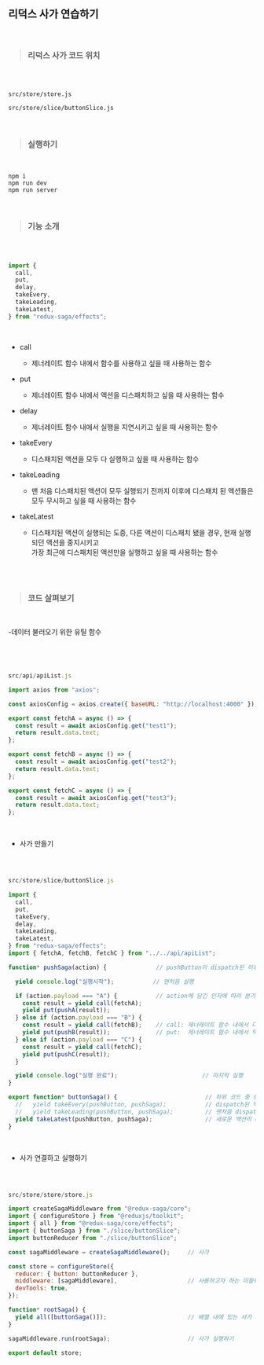 ## 리덕스 사가 연습하기

<br/>

> ### 리덕스 사가 코드 위치

<br />

```

src/store/store.js

src/store/slice/buttonSlice.js

```

<br />

> ### 실행하기

<br/>

```
npm i
npm run dev
npm run server
```

<br />

> ### 기능 소개

<br />

```js

import {
  call,
  put,
  delay,
  takeEvery,
  takeLeading,
  takeLatest,
} from "redux-saga/effects";

```

<br/>

- call 
  - 제너레이트 함수 내에서 함수를 사용하고 싶을 때 사용하는 함수

- put 
  - 제너레이트 함수 내에서 액션을 디스패치하고 싶을 때 사용하는 함수

- delay 
  - 제너레이트 함수 내에서 실행을 지연시키고 싶을 때 사용하는 함수

- takeEvery 
  - 디스패치된 액션을 모두 다 실행하고 싶을 때 사용하는 함수

- takeLeading 
  - 맨 처음 디스패치된 액션이 모두 실행되기 전까지 이후에 디스패치 된 액션들은 모두 무시하고 싶을 때 사용하는 함수

- takeLatest 
  - 디스패치된 액션이 실행되는 도중, 다른 액션이 디스패치 됐을 경우, 현재 실행되던 액션을 중지시키고 <br/>  가장 최근에 디스패치된 액션만을 실행하고 싶을 때 사용하는 함수





<br />

<br />

> ### 코드 살펴보기

<br/>

-데이터 불러오기 위한 유틸 함수

<br/>

```js


src/api/apiList.js

import axios from "axios";

const axiosConfig = axios.create({ baseURL: "http://localhost:4000" });

export const fetchA = async () => {
  const result = await axiosConfig.get("test1");
  return result.data.text;
};

export const fetchB = async () => {
  const result = await axiosConfig.get("test2");
  return result.data.text;
};

export const fetchC = async () => {
  const result = await axiosConfig.get("test3");
  return result.data.text;
};

```


<br />

- 사가 만들기

<br />


```js

src/store/slice/buttonSlice.js

import {
  call,
  put,
  takeEvery,
  delay,
  takeLeading,
  takeLatest,
} from "redux-saga/effects";
import { fetchA, fetchB, fetchC } from "../../api/apiList";

function* pushSaga(action) {              // pushButton이 dispatch된 이후 순차적으로 코드 실행

  yield console.log("실행시작");           // 맨처음 실행

  if (action.payload === "A") {           // action에 담긴 인자에 따라 분기를 나누어 실행
    const result = yield call(fetchA);
    yield put(pushA(result));
  } else if (action.payload === "B") {
    const result = yield call(fetchB);    // call: 제너레이트 함수 내에서 다른 함수 실행하기 (첫번째 인자는 해당 함수, 두번째 인자는 해당 함수에 들어갈 인자, 두번째는 생략 가능)
    yield put(pushB(result));             // put:  제너레이트 함수 내에서 액션 디스패치 하기
  } else if (action.payload === "C") {
    const result = yield call(fetchC);
    yield put(pushC(result));
  }

  yield console.log("실행 완료");                        // 마지막 실행
}

export function* buttonSaga() {                         // 하위 코드 중 한 가지 선택하기
  //   yield takeEvery(pushButton, pushSaga);           // dispatch된 액션 모두 실행
  //   yield takeLeading(pushButton, pushSaga);         // 맨처음 dispatch된 액션이 실행 완료 될 때까지 이후에 dispatch된 액션 모두 무시
  yield takeLatest(pushButton, pushSaga);               // 새로운 액션이 dispatch 될 시 실행 중이던 액션 중단하고 제일 최근의 액션만 실행
}
```

<br />

- 사가 연결하고 실행하기

<br />

```js

src/store/store/store.js

import createSagaMiddleware from "@redux-saga/core";
import { configureStore } from "@reduxjs/toolkit";
import { all } from "@redux-saga/core/effects";
import { buttonSaga } from "./slice/buttonSlice";
import buttonReducer from "./slice/buttonSlice";

const sagaMiddleware = createSagaMiddleware();     // 사가 

const store = configureStore({
  reducer: { button: buttonReducer },
  middleware: [sagaMiddleware],                    // 사용하고자 하는 미들웨어 모두 배열에 담아줌
  devTools: true,
});

function* rootSaga() {
  yield all([buttonSaga()]);                       // 배열 내에 있는 사가 모두 병렬적 실행            
}

sagaMiddleware.run(rootSaga);                      // 사가 실행하기

export default store;

```
